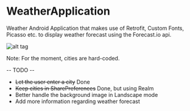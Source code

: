# WeatherApplication
Weather Android Application that makes use of Retrofit, Custom Fonts, Picasso etc. to display weather forecast using the Forecast.io api.

![alt tag](http://i.imgur.com/cDtsqIr.png)

Note: For the moment, cities are hard-coded.

-- TODO --
- ~~Let the user enter a city~~ Done
- ~~Keep cities in SharePreferences~~ Done, but using Realm
- Better handle the background image in Landscape mode
- Add more information regarding weather forecast
